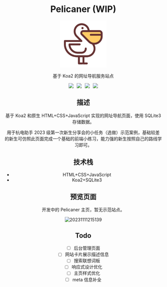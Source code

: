 <hgroup align="center">
  <h1>Pelicaner (WIP)</h1>
  <img src="./public/images/favicon.svg" style="height:150px;">
  <p>基于 Koa2 的网址导航服务站点</p>
  <div style="display:flex;justify-content:center;">
    <img src="https://img.shields.io/badge/Node.js-43853D?style=for-the-badge&logo=node.js&logoColor=white" style="margin-right: 10px;">
    <img src="https://img.shields.io/badge/HTML5-E34F26?style=for-the-badge&logo=html5&logoColor=white" style="margin-right: 10px;">
    <img src="https://img.shields.io/badge/CSS3-1572B6?style=for-the-badge&logo=css3&logoColor=white" style="margin-right: 10px;">
    <img src="https://img.shields.io/badge/JavaScript-F7DF1E?style=for-the-badge&logo=javascript&logoColor=black">
  </div>
</div>

## 描述

基于 Koa2 和原生 HTML+CSS+JavaScript 实现的网址导航页面，使用 SQLite3 存储数据。

用于杭电助手 2023 级第一次新生分享会的小任务（选做）示范案例，基础较差的新生可仿照此页面完成一个基础的前端小练习，能力强的新生按照自己的路线学习即可。

## 技术栈

- HTML+CSS+JavaScript
- Koa2+SQLite3

## 预览页面

开发中的 Pelicaner 主页，暂无示范站点。

![20231111215139](https://agu-img.oss-cn-hangzhou.aliyuncs.com/blog/20231111215139.png)

## Todo

- [ ] 后台管理页面
- [ ] 网站卡片展示描述信息
- [ ] 搜索联想词板
- [ ] 响应式设计优化
- [ ] 主页样式优化
- [ ] meta 信息补全